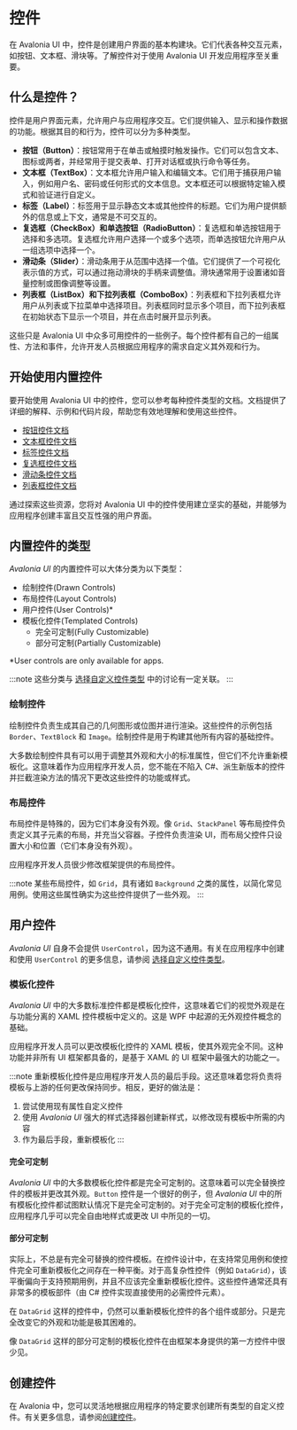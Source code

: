 # 控件

在 Avalonia UI 中，控件是创建用户界面的基本构建块。它们代表各种交互元素，如按钮、文本框、滑块等。了解控件对于使用 Avalonia UI 开发应用程序至关重要。

## 什么是控件？

控件是用户界面元素，允许用户与应用程序交互。它们提供输入、显示和操作数据的功能。根据其目的和行为，控件可以分为多种类型。

- **按钮（Button）**：按钮常用于在单击或触摸时触发操作。它们可以包含文本、图标或两者，并经常用于提交表单、打开对话框或执行命令等任务。
- **文本框（TextBox）**：文本框允许用户输入和编辑文本。它们用于捕获用户输入，例如用户名、密码或任何形式的文本信息。文本框还可以根据特定输入模式和验证进行自定义。
- **标签（Label）**：标签用于显示静态文本或其他控件的标题。它们为用户提供额外的信息或上下文，通常是不可交互的。
- **复选框（CheckBox）和单选按钮（RadioButton）**：复选框和单选按钮用于选择和多选项。复选框允许用户选择一个或多个选项，而单选按钮允许用户从一组选项中选择一个。
- **滑动条（Slider）**：滑动条用于从范围中选择一个值。它们提供了一个可视化表示值的方式，可以通过拖动滑块的手柄来调整值。滑块通常用于设置诸如音量控制或图像调整等设置。
- **列表框（ListBox）和下拉列表框（ComboBox）**：列表框和下拉列表框允许用户从列表或下拉菜单中选择项目。列表框同时显示多个项目，而下拉列表框在初始状态下显示一个项目，并在点击时展开显示列表。

这些只是 Avalonia UI 中众多可用控件的一些例子。每个控件都有自己的一组属性、方法和事件，允许开发人员根据应用程序的需求自定义其外观和行为。

## 开始使用内置控件

要开始使用 Avalonia UI 中的控件，您可以参考每种控件类型的文档。文档提供了详细的解释、示例和代码片段，帮助您有效地理解和使用这些控件。

- [按钮控件文档](../../../reference/controls/buttons/button)
- [文本框控件文档](../../../reference/controls/detailed-reference/textbox)
- [标签控件文档](../../../reference/controls/detailed-reference/label)
- [复选框控件文档](../../../reference/controls/checkbox)
- [滑动条控件文档](../../../reference/controls/slider)
- [列表框控件文档](../../../reference/controls/listbox)

通过探索这些资源，您将对 Avalonia UI 中的控件使用建立坚实的基础，并能够为应用程序创建丰富且交互性强的用户界面。

## 内置控件的类型

_Avalonia UI_ 的内置控件可以大体分类为以下类型：

* 绘制控件(Drawn Controls)
* 布局控件(Layout Controls)
* 用户控件(User Controls)*
* 模板化控件(Templated Controls)
    * 完全可定制(Fully Customizable)
    * 部分可定制(Partially Customizable)

*User controls are only available for apps.

:::note
这些分类与 [选择自定义控件类型](creating-controls/choosing-a-custom-control-type) 中的讨论有一定关联。
:::

### 绘制控件

绘制控件负责生成其自己的几何图形或位图并进行渲染。这些控件的示例包括 `Border`、`TextBlock` 和 `Image`。绘制控件是用于构建其他所有内容的基础控件。

大多数绘制控件具有可以用于调整其外观和大小的标准属性，但它们不允许重新模板化。这意味着作为应用程序开发人员，您不能在不陷入 C#、派生新版本的控件并拦截渲染方法的情况下更改这些控件的功能或样式。

### 布局控件

布局控件是特殊的，因为它们本身没有外观。像 `Grid`、`StackPanel` 等布局控件负责定义其子元素的布局，并充当父容器。子控件负责渲染 UI，而布局父控件只设置大小和位置（它们本身没有外观）。

应用程序开发人员很少修改框架提供的布局控件。

:::note
某些布局控件，如 `Grid`，具有诸如 `Background` 之类的属性，以简化常见用例。使用这些属性确实为这些控件提供了一些外观。
:::

## 用户控件

_Avalonia UI_ 自身不会提供 `UserControl`，因为这不通用。有关在应用程序中创建和使用 `UserControl` 的更多信息，请参阅 [选择自定义控件类型](creating-controls/choosing-a-custom-control-type)。

### 模板化控件

_Avalonia UI_ 中的大多数标准控件都是模板化控件，这意味着它们的视觉外观是在与功能分离的 XAML 控件模板中定义的。这是 WPF 中起源的无外观控件概念的基础。

应用程序开发人员可以更改模板化控件的 XAML 模板，使其外观完全不同。这种功能并非所有 UI 框架都具备的，是基于 XAML 的 UI 框架中最强大的功能之一。

:::note
重新模板化控件是应用程序开发人员的最后手段。这还意味着您将负责将模板与上游的任何更改保持同步。相反，更好的做法是：

1. 尝试使用现有属性自定义控件
2. 使用 _Avalonia UI_ 强大的样式选择器创建新样式，以修改现有模板中所需的内容
3. 作为最后手段，重新模板化
   :::

#### 完全可定制

_Avalonia UI_ 中的大多数模板化控件都是完全可定制的。这意味着可以完全替换控件的模板并更改其外观。`Button` 控件是一个很好的例子，但 _Avalonia UI_ 中的所有模板化控件都试图默认情况下是完全可定制的。对于完全可定制的模板化控件，应用程序几乎可以完全自由地样式或更改 UI 中所见的一切。

#### 部分可定制

实际上，不总是有完全可替换的控件模板。在控件设计中，在支持常见用例和使控件完全可重新模板化之间存在一种平衡。对于高复杂性控件（例如 `DataGrid`），该平衡偏向于支持预期用例，并且不应该完全重新模板化控件。这些控件通常还具有非常多的模板部件（由 C# 控件实现直接使用的必需控件元素）。

在 `DataGrid` 这样的控件中，仍然可以重新模板化控件的各个组件或部分。只是完全改变它的外观和功能是极其困难的。

像 `DataGrid` 这样的部分可定制的模板化控件在由框架本身提供的第一方控件中很少见。

## 创建控件

在 Avalonia 中，您可以灵活地根据应用程序的特定要求创建所有类型的自定义控件。有关更多信息，请参阅[创建控件](creating-controls)。